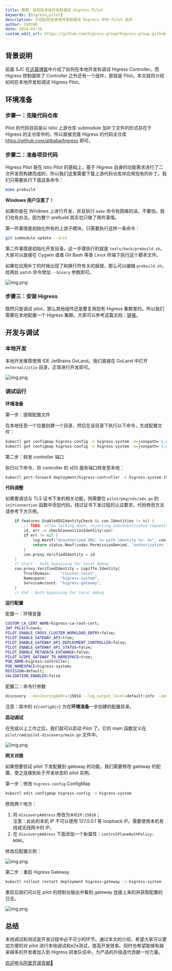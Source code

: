```yaml
---
title: 教程：如何在本地开发和调试 Higress Pilot
keywords: [higress,pilot]
description: 介绍如何在本地开发和调试 Higress 中的 Pilot 组件
author: CH3CHO
date: 2024-03-16
custom_edit_url: https://github.com/higress-group/higress-group.github.io/blob/main/i18n/en/docusaurus-plugin-content-blog/pilot-debug.md
---
```


## 背景说明

前面 SJC 在[这篇博客](/blog/e2e-debug)中介绍了如何在本地开发和调试 Higress Controller。而 Higress 控制面除了 Controller 之外还有一个组件，那就是 Pilot。本文就将介绍如何在本地开发和调试 Higress Pilot。

## 环境准备

### 步骤一：克隆代码仓库

Pilot 的代码目前是以 Istio 上游仓库 submodule 加补丁文件的形式存在于 Higress 的主仓库中的，所以直接克隆 Higress 的代码主仓库 https://github.com/alibaba/higress 即可。

### 步骤二：准备项目代码

Higress Pilot 是在 Istio Pilot 的基础上，基于 Higress 自身的功能需求进行了二次开发而构建而成的，所以我们这里需要下载上游代码仓库并应用现有的补丁。我们只需要执行下面这条命令：

```bash
make prebuild
```

**Windows 用户注意了！**

如果你是在 Windows 上进行开发，并且执行 `make` 命令有困难的话，不要怕，我们也有办法。因为整个 prebuild 其实也只做了两件事情。

第一件事情是初始化所有的上游子模块，只需要执行这样一条命令：

```bash
git submodule update --init
```

第二件事情是初始化开发目录。这一步骤执行的就是 `tools/hack/prebuild.sh`。大家可以直接在 Cygwin 或者 Git Bash 等类 Linux 终端下执行这个脚本文件。

如果在应用补丁的时候出现了和换行符有关的报错，那么可以编辑 `prebuild.sh`，给两处 `patch` 命令增加 `--binary` 参数即可。

![img.png](../../../static/img/blog/pilot-debug/patch-binary.png)

### 步骤三：安装 Higress

既然只是调试 pilot，那么其他组件还是要复用现有 Higress 集群里的。所以我们需要在本地配置一个 Higress 集群。大家可以参考这篇文档：[链接](/docs/user/quickstart)。

## 开发与调试

### 本地开发

本地开发推荐使用 IDE JetBrains GoLand。我们直接在 GoLand 中打开 `external/istio` 目录，正常进行开发即可。

![img.png](../../../static/img/blog/pilot-debug/goland-project.png)

### 调试运行

**环境准备**

第一步：提取配置文件

在本地任意一个位置创建一个目录，然后在该目录下执行以下命令，生成配置文件：

```bash
kubectl get configmap higress-config -n higress-system -o=jsonpath='{.data.mesh}' > ./mesh
kubectl get configmap higress-config -n higress-system -o=jsonpath='{.data.meshNetworks}' > ./meshNetworks
```

第二步：转发 controller 端口

执行以下命令，将 controller 的 xDS 服务端口转发至本地：

```bash
kubectl port-forward deployment/higress-controller -n higress-system 15051
```

**代码调整**

如果要调试与 TLS 证书下发的相关功能，则需要在 `pilot/pkg/xds/ads.go` 的 `initConnection` 函数中添加代码，绕过证书下发过程的认证要求。代码修改方法请参考下方示例。

```go
	if features.EnableXDSIdentityCheck && con.Identities != nil {
		// TODO: allow locking down, rejecting unauthenticated requests.
		id, err := checkConnectionIdentity(con)
		if err != nil {
			log.Warnf("Unauthorized XDS: %v with identity %v: %v", con.PeerAddr, con.Identities, err)
			return status.Newf(codes.PermissionDenied, "authorization failed: %v", err).Err()
		}
		con.proxy.VerifiedIdentity = id
	}
    // Start - Auth bypassing for local debug
	con.proxy.VerifiedIdentity = &spiffe.Identity{
		TrustDomain:    "cluster.local",
		Namespace:      "higress-system",
		ServiceAccount: "higress-gateway",
	}
    // End - Auth bypassing for local debug
```

**运行配置**

配置一：环境变量

```bash
CUSTOM_CA_CERT_NAME=higress-ca-root-cert;
JWT_POLICY=none;
PILOT_ENABLE_CROSS_CLUSTER_WORKLOAD_ENTRY=false;
PILOT_ENABLE_GATEWAY_API=true;
PILOT_ENABLE_GATEWAY_API_DEPLOYMENT_CONTROLLER=false;
PILOT_ENABLE_GATEWAY_API_STATUS=false;
PILOT_ENABLE_METADATA_EXCHANGE=false;
PILOT_SCOPE_GATEWAY_TO_NAMESPACE=true;
POD_NAME=higress-controller;
POD_NAMESPACE=higress-system;
REVISION=default;
VALIDATION_ENABLED=false
```

配置二：命令行参数

```bash
discovery --monitoringAddr=:15014 --log_output_level=default:info --domain cluster.local --keepaliveMaxServerConnectionAge 30m --meshConfig ${configDir}/mesh --networksConfig ${configDir}/meshNetworks
```

注意：其中的 `${configDir}` 为在**环境准备**一步创建的配置目录。

**启动调试**

在完成以上工作之后，我们就可以启动 Pilot 了。它的 main 函数定义在 `pilot/cmd/pilot-discovery/main.go` 文件中。

![img.png](../../../static/img/blog/pilot-debug/debug-run.png)

**网关对接**

如果想要验证 pilot 下发配置到 gateway 的功能，我们需要修改 gateway 的配置，使之连接到处于开发状态的 pilot 实例。

第一步：修改 `higress-config` ConfigMap

```bash
kubectl edit configmap higress-config -n higress-system
```

修改两个地方：
1. 将 `discoveryAddress` 修改为`本机IP:15010`；
    <br/>
    注意：此处的本机 IP 不可以使用 127.0.0.1 等 loopback IP。需要使用本机有线或无线网卡的 IP。
2. 在 `discoveryAddress` 下面添加一个新属性：`controlPlaneAuthPolicy: NONE`。

修改后配置示例：

![img.png](../../../static/img/blog/pilot-debug/higress-config-edited.png)

第二步：重启 Higress Gateway

```bash
kubectl rollout restart deployment higress-gateway -n higress-system
```

重启后我们可以在 pilot 的控制台输出中看到 gateway 连接上来的并获取配置的日志。

![img.png](../../../static/img/blog/pilot-debug/gateway-connected.png)

## 总结

本地调试和测试是开发过程中必不可少的环节。通过本文的介绍，希望大家可以更加方便的对 pilot 进行本地调试和e2e测试，提高开发效率。同时也希望能够有越来越多的开发者加入到 Higress 研发队伍中，为产品的升级迭代贡献一份力量。

[欢迎参与阿里开源贡献👏](https://github.com/alibaba/higress/issues/480)
